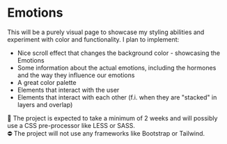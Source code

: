 # Emotions

This will be a purely visual page to showcase my styling abilities and experiment with color and functionality. I plan to implement:
- Nice scroll effect that changes the background color - showcasing the Emotions
- Some information about the actual emotions, including the hormones and the way they influence our emotions
- A great color palette
- Elements that interact with the user
- Elements that interact with each other (f.i. when they are "stacked" in layers and overlap)

👷  The project is expected to take a minimum of 2 weeks and will possibly use a CSS pre-processor like LESS or SASS.  
⛔️  The project will not use any frameworks like Bootstrap or Tailwind.
